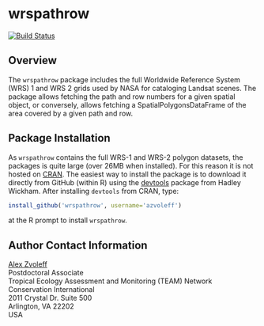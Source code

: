 # wrspathrow

[![Build Status](https://travis-ci.org/azvoleff/wrspathrow.png)](https://travis-ci.org/azvoleff/wrspathrow)

## Overview

The `wrspathrow` package includes the full Worldwide Reference System (WRS) 1 
and WRS 2 grids used by NASA for cataloging Landsat scenes. The package allows 
fetching the path and row numbers for a given spatial object, or conversely,
allows fetching a SpatialPolygonsDataFrame of the area covered by a given path
and row.

## Package Installation

As `wrspathrow` contains the full WRS-1 and WRS-2 polygon datasets, the packages 
is quite large (over 26MB when installed). For this reason it is not hosted on 
[CRAN](http://cran.r-project.org). The easiest way to install the package is to 
download it directly from GitHub (within R) using the
[devtools](http://cran.r-project.org/web/packages/devtools/index.html) package 
from Hadley Wickham. After installing `devtools` from CRAN, type:

```R
install_github('wrspathrow', username='azvoleff')
```

at the R prompt to install `wrspathrow`.

## Author Contact Information

[Alex Zvoleff](mailto:azvoleff@conservation.org)  
Postdoctoral Associate  
Tropical Ecology Assessment and Monitoring (TEAM) Network  
Conservation International  
2011 Crystal Dr. Suite 500  
Arlington, VA 22202  
USA
